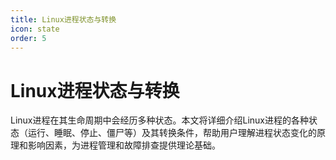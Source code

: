 ```yaml
---
title: Linux进程状态与转换
icon: state
order: 5
---
```


# Linux进程状态与转换

Linux进程在其生命周期中会经历多种状态。本文将详细介绍Linux进程的各种状态（运行、睡眠、停止、僵尸等）及其转换条件，帮助用户理解进程状态变化的原理和影响因素，为进程管理和故障排查提供理论基础。
